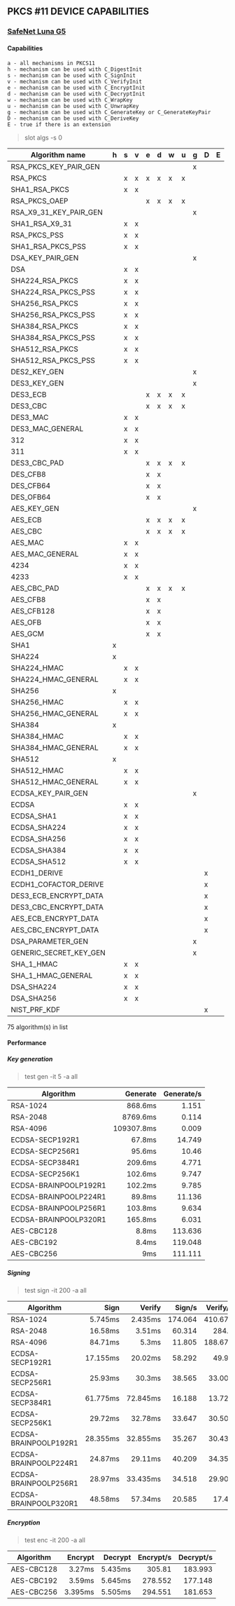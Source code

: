 **PKCS #11 DEVICE CAPABILITIES**
---

### [SafeNet Luna G5](http://www.safenet-inc.com/data-encryption/hardware-security-modules-hsms/luna-hsms-key-management/luna-G5-usb-attached-hsm/)
#### Capabilities

    a - all mechanisms in PKCS11
    h - mechanism can be used with C_DigestInit
    s - mechanism can be used with C_SignInit
    v - mechanism can be used with C_VerifyInit
    e - mechanism can be used with C_EncryptInit
    d - mechanism can be used with C_DecryptInit
    w - mechanism can be used with C_WrapKey
    u - mechanism can be used with C_UnwrapKey
    g - mechanism can be used with C_GenerateKey or C_GenerateKeyPair
    D - mechanism can be used with C_DeriveKey
    E - true if there is an extension

> slot algs -s 0

| Algorithm name            | h | s | v | e | d | w | u | g | D | E |
|---------------------------|---|---|---|---|---|---|---|---|---|---|
| RSA_PKCS_KEY_PAIR_GEN     |   |   |   |   |   |   |   | x |   |   |
| RSA_PKCS                  |   | x | x | x | x | x | x |   |   |   |
| SHA1_RSA_PKCS             |   | x | x |   |   |   |   |   |   |   |
| RSA_PKCS_OAEP             |   |   |   | x | x | x | x |   |   |   |
| RSA_X9_31_KEY_PAIR_GEN    |   |   |   |   |   |   |   | x |   |   |
| SHA1_RSA_X9_31            |   | x | x |   |   |   |   |   |   |   |
| RSA_PKCS_PSS              |   | x | x |   |   |   |   |   |   |   |
| SHA1_RSA_PKCS_PSS         |   | x | x |   |   |   |   |   |   |   |
| DSA_KEY_PAIR_GEN          |   |   |   |   |   |   |   | x |   |   |
| DSA                       |   | x | x |   |   |   |   |   |   |   |
| SHA224_RSA_PKCS           |   | x | x |   |   |   |   |   |   |   |
| SHA224_RSA_PKCS_PSS       |   | x | x |   |   |   |   |   |   |   |
| SHA256_RSA_PKCS           |   | x | x |   |   |   |   |   |   |   |
| SHA256_RSA_PKCS_PSS       |   | x | x |   |   |   |   |   |   |   |
| SHA384_RSA_PKCS           |   | x | x |   |   |   |   |   |   |   |
| SHA384_RSA_PKCS_PSS       |   | x | x |   |   |   |   |   |   |   |
| SHA512_RSA_PKCS           |   | x | x |   |   |   |   |   |   |   |
| SHA512_RSA_PKCS_PSS       |   | x | x |   |   |   |   |   |   |   |
| DES2_KEY_GEN              |   |   |   |   |   |   |   | x |   |   |
| DES3_KEY_GEN              |   |   |   |   |   |   |   | x |   |   |
| DES3_ECB                  |   |   |   | x | x | x | x |   |   |   |
| DES3_CBC                  |   |   |   | x | x | x | x |   |   |   |
| DES3_MAC                  |   | x | x |   |   |   |   |   |   |   |
| DES3_MAC_GENERAL          |   | x | x |   |   |   |   |   |   |   |
| 312                       |   | x | x |   |   |   |   |   |   |   |
| 311                       |   | x | x |   |   |   |   |   |   |   |
| DES3_CBC_PAD              |   |   |   | x | x | x | x |   |   |   |
| DES_CFB8                  |   |   |   | x | x |   |   |   |   |   |
| DES_CFB64                 |   |   |   | x | x |   |   |   |   |   |
| DES_OFB64                 |   |   |   | x | x |   |   |   |   |   |
| AES_KEY_GEN               |   |   |   |   |   |   |   | x |   |   |
| AES_ECB                   |   |   |   | x | x | x | x |   |   |   |
| AES_CBC                   |   |   |   | x | x | x | x |   |   |   |
| AES_MAC                   |   | x | x |   |   |   |   |   |   |   |
| AES_MAC_GENERAL           |   | x | x |   |   |   |   |   |   |   |
| 4234                      |   | x | x |   |   |   |   |   |   |   |
| 4233                      |   | x | x |   |   |   |   |   |   |   |
| AES_CBC_PAD               |   |   |   | x | x | x | x |   |   |   |
| AES_CFB8                  |   |   |   | x | x |   |   |   |   |   |
| AES_CFB128                |   |   |   | x | x |   |   |   |   |   |
| AES_OFB                   |   |   |   | x | x |   |   |   |   |   |
| AES_GCM                   |   |   |   | x | x |   |   |   |   |   |
| SHA1                      | x |   |   |   |   |   |   |   |   |   |
| SHA224                    | x |   |   |   |   |   |   |   |   |   |
| SHA224_HMAC               |   | x | x |   |   |   |   |   |   |   |
| SHA224_HMAC_GENERAL       |   | x | x |   |   |   |   |   |   |   |
| SHA256                    | x |   |   |   |   |   |   |   |   |   |
| SHA256_HMAC               |   | x | x |   |   |   |   |   |   |   |
| SHA256_HMAC_GENERAL       |   | x | x |   |   |   |   |   |   |   |
| SHA384                    | x |   |   |   |   |   |   |   |   |   |
| SHA384_HMAC               |   | x | x |   |   |   |   |   |   |   |
| SHA384_HMAC_GENERAL       |   | x | x |   |   |   |   |   |   |   |
| SHA512                    | x |   |   |   |   |   |   |   |   |   |
| SHA512_HMAC               |   | x | x |   |   |   |   |   |   |   |
| SHA512_HMAC_GENERAL       |   | x | x |   |   |   |   |   |   |   |
| ECDSA_KEY_PAIR_GEN        |   |   |   |   |   |   |   | x |   |   |
| ECDSA                     |   | x | x |   |   |   |   |   |   |   |
| ECDSA_SHA1                |   | x | x |   |   |   |   |   |   |   |
| ECDSA_SHA224              |   | x | x |   |   |   |   |   |   |   |
| ECDSA_SHA256              |   | x | x |   |   |   |   |   |   |   |
| ECDSA_SHA384              |   | x | x |   |   |   |   |   |   |   |
| ECDSA_SHA512              |   | x | x |   |   |   |   |   |   |   |
| ECDH1_DERIVE              |   |   |   |   |   |   |   |   | x |   |
| ECDH1_COFACTOR_DERIVE     |   |   |   |   |   |   |   |   | x |   |
| DES3_ECB_ENCRYPT_DATA     |   |   |   |   |   |   |   |   | x |   |
| DES3_CBC_ENCRYPT_DATA     |   |   |   |   |   |   |   |   | x |   |
| AES_ECB_ENCRYPT_DATA      |   |   |   |   |   |   |   |   | x |   |
| AES_CBC_ENCRYPT_DATA      |   |   |   |   |   |   |   |   | x |   |
| DSA_PARAMETER_GEN         |   |   |   |   |   |   |   | x |   |   |
| GENERIC_SECRET_KEY_GEN    |   |   |   |   |   |   |   | x |   |   |
| SHA_1_HMAC                |   | x | x |   |   |   |   |   |   |   |
| SHA_1_HMAC_GENERAL        |   | x | x |   |   |   |   |   |   |   |
| DSA_SHA224                |   | x | x |   |   |   |   |   |   |   |
| DSA_SHA256                |   | x | x |   |   |   |   |   |   |   |
| NIST_PRF_KDF              |   |   |   |   |   |   |   |   | x |   |

75 algorithm(s) in list


#### Performance
##### Key generation

> test gen -it 5 -a all

| Algorithm                 | Generate | Generate/s |
|---------------------------|---------:|-----------:|
| RSA-1024                  |  868.6ms |      1.151 |
| RSA-2048                  | 8769.6ms |      0.114 |
| RSA-4096                  | 109307.8ms |      0.009 |
| ECDSA-SECP192R1           |   67.8ms |     14.749 |
| ECDSA-SECP256R1           |   95.6ms |      10.46 |
| ECDSA-SECP384R1           |  209.6ms |      4.771 |
| ECDSA-SECP256K1           |  102.6ms |      9.747 |
| ECDSA-BRAINPOOLP192R1     |  102.2ms |      9.785 |
| ECDSA-BRAINPOOLP224R1     |   89.8ms |     11.136 |
| ECDSA-BRAINPOOLP256R1     |  103.8ms |      9.634 |
| ECDSA-BRAINPOOLP320R1     |  165.8ms |      6.031 |
| AES-CBC128                |    8.8ms |    113.636 |
| AES-CBC192                |    8.4ms |    119.048 |
| AES-CBC256                |      9ms |    111.111 |

##### Signing

> test sign -it 200 -a all

| Algorithm                 |     Sign |   Verify |   Sign/s | Verify/s |
|---------------------------|---------:|---------:|---------:|---------:|
| RSA-1024                  |  5.745ms |  2.435ms |  174.064 |  410.678 |
| RSA-2048                  |  16.58ms |   3.51ms |   60.314 |    284.9 |
| RSA-4096                  |  84.71ms |    5.3ms |   11.805 |  188.679 |
| ECDSA-SECP192R1           | 17.155ms |  20.02ms |   58.292 |    49.95 |
| ECDSA-SECP256R1           |  25.93ms |   30.3ms |   38.565 |   33.003 |
| ECDSA-SECP384R1           | 61.775ms | 72.845ms |   16.188 |   13.728 |
| ECDSA-SECP256K1           |  29.72ms |  32.78ms |   33.647 |   30.506 |
| ECDSA-BRAINPOOLP192R1     | 28.355ms | 32.855ms |   35.267 |   30.437 |
| ECDSA-BRAINPOOLP224R1     |  24.87ms |  29.11ms |   40.209 |   34.352 |
| ECDSA-BRAINPOOLP256R1     |  28.97ms | 33.435ms |   34.518 |   29.909 |
| ECDSA-BRAINPOOLP320R1     |  48.58ms |  57.34ms |   20.585 |    17.44 |

##### Encryption
> test enc -it 200 -a all

| Algorithm                 |  Encrypt |  Decrypt | Encrypt/s | Decrypt/s |
|---------------------------|---------:|---------:|---------:|---------:|
| AES-CBC128                |   3.27ms |  5.435ms |   305.81 |  183.993 |
| AES-CBC192                |   3.59ms |  5.645ms |  278.552 |  177.148 |
| AES-CBC256                |  3.395ms |  5.505ms |  294.551 |  181.653 |

